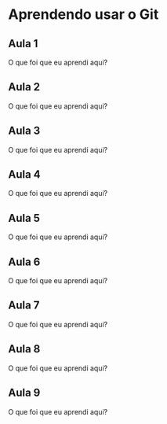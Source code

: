 # Aprendendo usar o Git


##  Aula 1

O que foi que eu aprendi aqui?

##  Aula 2

O que foi que eu aprendi aqui?

##  Aula 3

O que foi que eu aprendi aqui?

##  Aula 4

O que foi que eu aprendi aqui?

##  Aula 5

O que foi que eu aprendi aqui?

##  Aula 6

O que foi que eu aprendi aqui?

##  Aula 7

O que foi que eu aprendi aqui?

##  Aula 8

O que foi que eu aprendi aqui?

##  Aula 9

O que foi que eu aprendi aqui?
